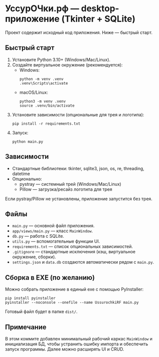 # УссурОЧки.рф — desktop-приложение (Tkinter + SQLite)

Проект содержит исходный код приложения. Ниже — быстрый старт.

## Быстрый старт

1. Установите Python 3.10+ (Windows/Mac/Linux).
2. Создайте виртуальное окружение (рекомендуется):
   - Windows:
     ```
     python -m venv .venv
     .venv\Scripts\activate
     ```
   - macOS/Linux:
     ```
     python3 -m venv .venv
     source .venv/bin/activate
     ```
3. Установите зависимости (опциональные для трея и логотипа):
   ```
   pip install -r requirements.txt
   ```
4. Запуск:
   ```
   python main.py
   ```

## Зависимости

- Стандартные библиотеки: tkinter, sqlite3, json, os, re, threading, datetime
- Опционально:
  - pystray — системный трей (Windows/Mac/Linux)
  - Pillow — загрузка/ресайз логотипа для трея

Если pystray/Pillow не установлены, приложение запустится без трея.

## Файлы

- `main.py` — основной файл приложения.
- `app/views/main.py` — класс `MainWindow`.
- `db.py` — работа с SQLite.
- `utils.py` — вспомогательные функции UI.
- `requirements.txt` — список опциональных зависимостей.
- `.gitignore` — стандартные исключения (кэш, виртуальное окружение, сборки).
- `settings.json` и `data.db` создаются автоматически рядом с `main.py`.

## Сборка в EXE (по желанию)

Можно собрать приложение в единый exe с помощью PyInstaller:
```
pip install pyinstaller
pyinstaller --noconsole --onefile --name UssurochkiRF main.py
```
Готовый файл будет в папке `dist/`.

## Примечание

В этом коммите добавлен минимальный рабочий каркас `MainWindow` и инициализация БД, чтобы устранить ошибку импорта и обеспечить запуск программы. Далее можно расширять UI и CRUD.